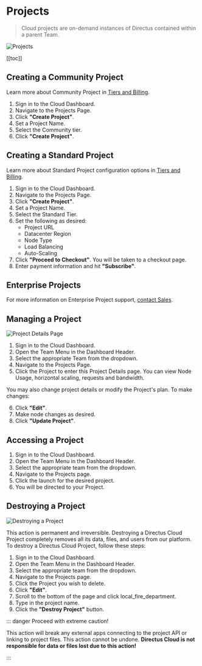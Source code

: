 # Projects

> Cloud projects are on-demand instances of Directus contained within a parent Team.

![Projects](https://cdn.directus.io/docs/v9/cloud/projects/projects-20220225A/projects-20220225A.webp)

[[toc]]

## Creating a Community Project

Learn more about Community Project in [Tiers and Billing](/cloud/tiers-and-billing/).

1. Sign in to the Cloud Dashboard.
2. Navigate to the Projects Page.
3. Click **"Create Project"**.
4. Set a Project Name.
5. Select the Community tier.
6. Click **"Create Project"**.

## Creating a Standard Project

Learn more about Standard Project configuration options in [Tiers and Billing](/cloud/tiers-and-billing/).

1. Sign in to the Cloud Dashboard.
2. Navigate to the Projects Page.
3. Click **"Create Project"**.
4. Set a Project Name.
5. Select the Standard Tier.
6. Set the following as desired:
   - Project URL
   - Datacenter Region
   - Node Type
   - Load Balancing
   - Auto-Scaling
7. Click **"Proceed to Checkout"**. You will be taken to a checkout page.
8. Enter payment information and hit **"Subscribe"**.

## Enterprise Projects

For more information on Enterprise Project support, [contact Sales](https://directus.io/contact/).

## Managing a Project

![Project Details Page](https://cdn.directus.io/docs/v9/cloud/projects/projects-20220225A/project-detail-page-20220225A.webp)

1. Sign in to the Cloud Dashboard.
2. Open the Team Menu in the Dashboard Header.
3. Select the appropriate Team from the dropdown.
4. Navigate to the Projects Page.
5. Click the Project to enter this Project Details page. You can view Node Usage, horizontal scaling, requests and
   bandwidth.

You may also change project details or modify the Project's plan. To make changes:

6. Click **"Edit"**.
7. Make node changes as desired.
8. Click **"Update Project"**.

## Accessing a Project

1. Sign in to the Cloud Dashboard.
2. Open the Team Menu in the Dashboard Header.
3. Select the appropriate team from the dropdown.
4. Navigate to the Projects page.
5. Click the <span mi icon>launch</span> for the desired project.
6. You will be directed to your Project.

## Destroying a Project

![Destroying a Project](https://cdn.directus.io/docs/v9/cloud/projects/projects-20220225A/destroy-project-20220225A.webp)

This action is permanent and irreversible. Destroying a Directus Cloud Project completely removes all its data, files,
and users from our platform. To destroy a Directus Cloud Project, follow these steps:

1. Sign in to the Cloud Dashboard.
2. Open the Team Menu in the Dashboard Header.
3. Select the appropriate team from the dropdown.
4. Navigate to the Projects page.
5. Click the Project you wish to delete.
6. Click **"Edit"**.
7. Scroll to the bottom of the page and click <span mi icon dngr>local_fire_department</span>.
8. Type in the project name.
9. Click the **"Destroy Project"** button.

::: danger Proceed with extreme caution!

This action will break any external apps connecting to the project API or linking to project files. This action cannot
be undone. **Directus Cloud is not responsible for data or files lost due to this action!**

:::
